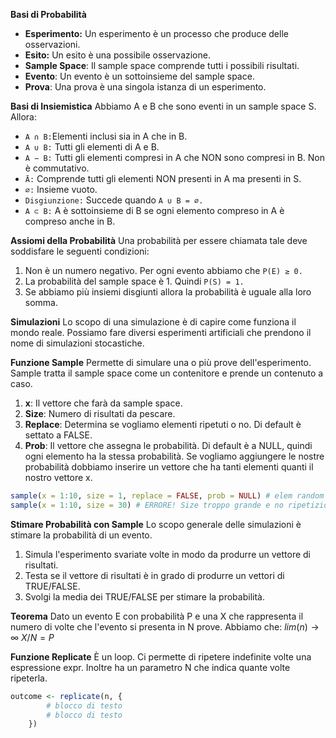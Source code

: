 **Basi di Probabilità**
- **Esperimento:** Un esperimento è un processo che produce delle osservazioni.
- **Esito:** Un esito è una possibile osservazione.
- **Sample Space**: Il sample space comprende tutti i possibili risultati.
- **Evento**: Un evento è un sottoinsieme del sample space.
- **Prova**: Una prova è una singola istanza di un esperimento.

**Basi di Insiemistica**
Abbiamo A e B che sono eventi in un sample space S. Allora:
- `A ∩ B:`Elementi inclusi sia in A che in B.
- `A ∪ B:` Tutti gli elementi di A e B.
- `A − B:` Tutti gli elementi compresi in A che NON sono compresi in B. Non è commutativo.
-  `Ā:` Comprende tutti gli elementi NON presenti in A ma presenti in S.
- `∅:` Insieme vuoto.
- `Disgiunzione:` Succede quando `A ∪ B = ∅.` 
- `A ⊂ B:` A è sottoinsieme di B se ogni elemento compreso in A è compreso anche in B.

**Assiomi della Probabilità**
Una probabilità per essere chiamata tale deve soddisfare le seguenti condizioni:
1) Non è un numero negativo. Per ogni evento abbiamo che `P(E) ≥ 0.`
2) La probabilità del sample space è 1. Quindi `P(S) = 1.`
3) Se abbiamo più insiemi disgiunti allora la probabilità è uguale alla loro somma.

**Simulazioni**
Lo scopo di una simulazione è di capire come funziona il mondo reale. Possiamo fare diversi esperimenti artificiali che prendono il nome di simulazioni stocastiche.

**Funzione Sample**
Permette di simulare una o più prove dell'esperimento. Sample tratta il sample space come un contenitore e prende un contenuto a caso.

1) **x**: Il vettore che farà da sample space.
2) **Size**: Numero di risultati da pescare.
3) **Replace**: Determina se vogliamo elementi ripetuti o no. Di default è settato a FALSE.
4) **Prob**: Il vettore che assegna le probabilità. Di default è a NULL, quindi ogni elemento ha la stessa probabilità. Se vogliamo aggiungere le nostre probabilità dobbiamo inserire un vettore che ha tanti elementi quanti il nostro vettore x.

``` R
sample(x = 1:10, size = 1, replace = FALSE, prob = NULL) # elem random
sample(x = 1:10, size = 30) # ERRORE! Size troppo grande e no ripetizione
```

**Stimare Probabilità con Sample**
Lo scopo generale delle simulazioni è stimare la probabilità di un evento.
1) Simula l'esperimento svariate volte in modo da produrre un vettore di risultati.
2) Testa se il vettore di risultati è in grado di produrre un vettori di TRUE/FALSE.
3) Svolgi la media dei TRUE/FALSE per stimare la probabilità.

**Teorema**
Dato un evento E con probabilità P e una X che rappresenta il numero di volte che l'evento si presenta in N prove. Abbiamo che:
$lim(n)→∞$ $X/N = P$

**Funzione Replicate**
È un loop. Ci permette di ripetere indefinite volte una espressione expr. Inoltre ha un parametro N che indica quante volte ripeterla.

``` R
outcome <- replicate(n, {
		# blocco di testo
		# blocco di testo
	})
```

